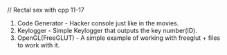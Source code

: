 // Rectal sex with cpp 11-17

1. Code Generator - Hacker console just like in the movies.
2. Keylogger - Simple Keylogger that outputs the key number(ID).
3. OpenGL(FreeGLUT) - A simple example of working with freeglut + files to work with it.
